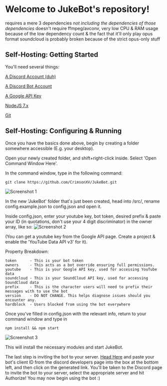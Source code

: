 # Welcome to JukeBot's repository!
requires a mere 3 dependencies *not including the dependencies of those dependencies*
doesn't require ffmpeg/avconv, very low CPU & RAM usage because of the low dependency count & the fact that it'll only play opus format
soundcloud is probably broken because of the strict opus-only stuff


## Self-Hosting: Getting Started

You'll need several things:

[A Discord Account (duh)](https://discordapp.com)

[A Discord Bot Account](https://discordapp.com/developers/applications/me)

[A Google API Key](https://console.developers.google.com)

[NodeJS 7.x](https://nodejs.org/en/download/current/)

[Git](https://git-scm.com/)

## Self-Hosting: Configuring & Running

Once you have the basics done above, begin by creating a folder somewhere accessible (E.g. your desktop).

Open your newly created folder, and shift+right-click inside. Select 'Open Command Window Here'.

In the command window, type in the following command:
```
git clone https://github.com/CrimsonXV/JukeBot.git
```
![](http://i.imgur.com/qwJPsMP.png, "Screenshot 1")

In the new 'JukeBot' folder that's just been created, head into /src/, rename config.example.json to config.json and open it.

Inside config.json, enter your youtube key, bot token, desired prefix & paste your ID (in quotations, don't use your 4 digit discriminator) in the owner array, like so:
![](http://i.imgur.com/na21QnO.png, "Screenshot 2")

(You can get a youtube key from the Google API page. Create a project & enable the 'YouTube Data API v3' for it).

Property Breakdown: 
```
token      - This is your bot token
owners     - This acts as a bot override ensuring full permissions.
youtube    - This is your Google API key, used for accessing YouTube data
soundcloud - This is your SoundCloud API key, used for accessing SoundCloud data
prefix     - This is the character users will need to prefix their messages with to use the bot
version    - DO NOT CHANGE. This helps diagnose issues should you encounter any.
hardblock  - Users blocked from using the bot everywhere
```

Once you've filled in config.json with the relevant info, return to your command window and type in
```
npm install && npm start
```
![](http://i.imgur.com/easejxp.png, "Screenshot 3")

This will install the necessary modules and start JukeBot.

The last step is inviting the bot to your server. [Head Here](https://finitereality.github.io/permissions/?v=36793345) and paste your bot's client ID from the discord developers page into the box at the bottom left, and then click on the generated link. You'll be taken to the Discord page to invite the bot to your server, select the appropriate server and hit Authorize! You may now begin using the bot :)
